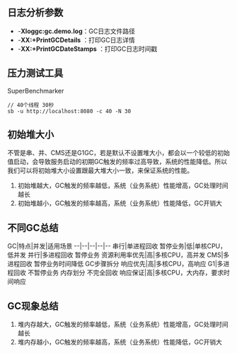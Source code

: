 ## 日志分析参数

- -**Xloggc:gc.demo.log**：GC日志文件路径
- -**XX:+PrintGCDetails** ：打印GC日志详情
- -**XX:+PrintGCDateStamps** ：打印GC日志时间戳

## 压力测试工具

SuperBenchmarker

```
// 40个线程 30秒
sb -u http://localhost:8080 -c 40 -N 30
```

## 初始堆大小

不管是串、并、CMS还是G1GC，若是默认不设置堆大小，都会以一个较低的初始值启动，会导致服务启动的初期GC触发的频率过高导致，系统的性能降低。所以我们可以将初始堆大小设置跟最大堆大小一致，来保证系统的性能。

1. 初始堆越大，GC触发的频率越低，系统（业务系统）性能增高，GC处理时间越长
2. 初始堆越小，GC触发的频率越高，系统（业务系统）性能降低，GC开销大

## 不同GC总结

GC|特点|并发|适用场景
--|--|--|--|--
串行|单进程回收 暂停业务|低|单核CPU，低并发
并行|多进程回收 暂停业务 资源利用率优先|高|多核CPU，高并发
CMS|多进程回收 暂停业务时间降低 GC步骤拆分 响应优先|高|多核CPU，高响应
G1|多进程回收 不暂停业务 内存划分 不完全回收 响应保证|高|多核CPU，大内存，要求时间响应


## GC现象总结

1. 堆内存越大，GC触发的频率越低，系统（业务系统）性能增高，GC处理时间越长
2. 堆内存越小，GC触发的频率越高，系统（业务系统）性能降低，GC开销大